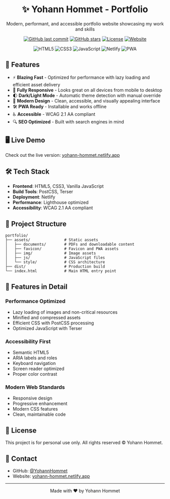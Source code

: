 <div align="center">
  <h1>✨ Yohann Hommet - Portfolio</h1>
  <p>Modern, performant, and accessible portfolio website showcasing my work and skills</p>
  
  [![GitHub last commit](https://img.shields.io/github/last-commit/YohannHommet/portfolio?style=for-the-badge&logo=github&color=blueviolet)](https://github.com/YohannHommet/portfolio/commits/main)
  [![GitHub stars](https://img.shields.io/github/stars/YohannHommet/portfolio?style=for-the-badge&logo=github&color=blueviolet)](https://github.com/YohannHommet/portfolio/stargazers)
  [![License](https://img.shields.io/badge/License-Personal%20Use%20Only-blueviolet?style=for-the-badge)](LICENSE)
  [![Website](https://img.shields.io/website?down_color=lightgrey&down_message=offline&style=for-the-badge&up_color=blueviolet&up_message=online&url=https%3A%2F%2Fyohann-hommet.netlify.app)](https://yohann-hommet.netlify.app)

  <img src="https://img.shields.io/badge/HTML5-E34F26?style=flat&logo=html5&logoColor=white" alt="HTML5">
  <img src="https://img.shields.io/badge/CSS3-1572B6?style=flat&logo=css3&logoColor=white" alt="CSS3">
  <img src="https://img.shields.io/badge/JavaScript-F7DF1E?style=flat&logo=javascript&logoColor=black" alt="JavaScript">
  <img src="https://img.shields.io/badge/Netlify-00C7B7?style=flat&logo=netlify&logoColor=white" alt="Netlify">
  <img src="https://img.shields.io/badge/PWA-5A0FC8?style=flat&logo=pwa&logoColor=white" alt="PWA">
</div>

## 🚀 Features

- ⚡ **Blazing Fast** - Optimized for performance with lazy loading and efficient asset delivery
- 📱 **Fully Responsive** - Looks great on all devices from mobile to desktop
- 🌓 **Dark/Light Mode** - Automatic theme detection with manual override
- 📝 **Modern Design** - Clean, accessible, and visually appealing interface
- 🛠 **PWA Ready** - Installable and works offline
- ♿ **Accessible** - WCAG 2.1 AA compliant
- 🔍 **SEO Optimized** - Built with search engines in mind

## 🖥️ Live Demo

Check out the live version: [yohann-hommet.netlify.app](https://yohann-hommet.netlify.app)

## 🛠️ Tech Stack

- **Frontend**: HTML5, CSS3, Vanilla JavaScript
- **Build Tools**: PostCSS, Terser
- **Deployment**: Netlify
- **Performance**: Lighthouse optimized
- **Accessibility**: WCAG 2.1 AA compliant

## 📂 Project Structure

```
portfolio/
├── assets/               # Static assets
│   ├── documents/        # PDFs and downloadable content
│   ├── favicon/          # Favicon and PWA assets
│   ├── img/              # Image assets
│   ├── js/               # JavaScript files
│   └── style/            # CSS architecture
├── dist/                 # Production build
└── index.html            # Main HTML entry point
```

## 🌟 Features in Detail

### Performance Optimized
- Lazy loading of images and non-critical resources
- Minified and compressed assets
- Efficient CSS with PostCSS processing
- Optimized JavaScript with Terser

### Accessibility First
- Semantic HTML5
- ARIA labels and roles
- Keyboard navigation
- Screen reader optimized
- Proper color contrast

### Modern Web Standards
- Responsive design
- Progressive enhancement
- Modern CSS features
- Clean, maintainable code

## 📝 License

This project is for personal use only. All rights reserved © Yohann Hommet.

## 🤝 Contact

- GitHub: [@YohannHommet](https://github.com/YohannHommet)
- Website: [yohann-hommet.netlify.app](https://yohann-hommet.netlify.app)

---

<div align="center">
  Made with ❤️ by Yohann Hommet
</div>
